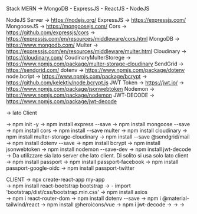 Stack MERN -> MongoDB - ExpressJS - ReactJS - NodeJS

NodeJS Server
-> https://nodejs.org/ ExpressJS
-> https://expressjs.com/ MongooseJS
-> https://mongoosejs.com/ Cors
-> https://github.com/expressjs/cors
-> https://expressjs.com/en/resources/middleware/cors.html MongoDB
-> https://www.mongodb.com/ Multer
-> https://expressjs.com/en/resources/middleware/multer.html Cloudinary
-> https://cloudinary.com/ CoudinaryMulterStorege
-> https://www.npmjs.com/package/multer-storage-cloudinary SendGrid
-> https://sendgrid.com/ dotenv
-> https://www.npmjs.com/package/dotenv node.bcript
-> https://www.npmjs.com/package/bcrypt
-> https://github.com/kelektiv/node.bcrypt.js JWT Token
-> https://jwt.io/
-> https://www.npmjs.com/package/jsonwebtoken Nodemon
-> https://www.npmjs.com/package/nodemon JWT-DECODE
-> https://www.npmjs.com/package/jwt-decode

-> lato Client

-> npm init -y
-> npm install express --save
-> npm install mongoose --save
-> npm install cors
-> npm install --save multer
-> npm install cloudinary
-> npm install multer-storage-cloudinary
-> npm install --save @sendgrid/mail
-> npm install dotenv --save
-> npm install bcrypt
-> npm install jsonwebtoken
-> npm install nodemon --save-dev
-> npm install jwt-decode -> Da utilizzare sia lato server che lato client. Di solito si usa solo lato client
-> npm install passport
-> npm install passport-facebook
-> npm install passport-google-oidc
-> npm install passport-twitter

CLIENT
-> npx create-react-app my-app  
-> npm install react-bootstrap bootstrap -> - import 'bootstrap/dist/css/bootstrap.min.css'
-> npm install axios  
-> npm i react-router-dom
-> npm install dotenv --save
-> npm i @material-tailwind/react
-> npm install @heroicons/vue
-> npm i jwt-decode
->
->
->
